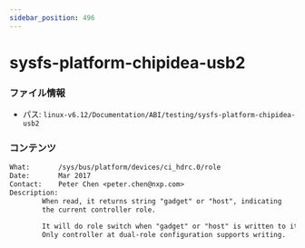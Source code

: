 ```yaml
---
sidebar_position: 496
---
```

# sysfs-platform-chipidea-usb2

### ファイル情報

- パス: `linux-v6.12/Documentation/ABI/testing/sysfs-platform-chipidea-usb2`

### コンテンツ

```txt
What:		/sys/bus/platform/devices/ci_hdrc.0/role
Date:		Mar 2017
Contact:	Peter Chen <peter.chen@nxp.com>
Description:
		When read, it returns string "gadget" or "host", indicating
		the current controller role.

		It will do role switch when "gadget" or "host" is written to it.
		Only controller at dual-role configuration supports writing.

```
